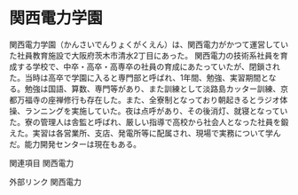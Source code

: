 # 関西電力学園

関西電力学園（かんさいでんりょくがくえん）は、関西電力がかつて運営していた社員教育施設で大阪府茨木市清水2丁目にあった。
関西電力の技術系社員を育成する学校で、中卒・高卒・高専卒の社員の育成にあたっていたが、閉鎖された。当時は高卒で学園に入ると専門部と呼ばれ、1年間、勉強、実習期間となる。勉強は国語、算数、専門等があり、また訓練として淡路島カッター訓練、京都万福寺の座禅修行も存在した。また、全寮制となっており朝起きるとラジオ体操、ランニングを実施していた。夜は点呼があり、その後消灯、就寝となっていた。寮の管理人は舎監と呼ばれ、厳しい指導で高校から社会人となった社員を鍛えた。実習は各営業所、支店、発電所等に配属され、現場で実務について学んだ。能力開発センターは現在もある。

関連項目
関西電力

外部リンク
関西電力